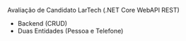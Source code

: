 Avaliação de Candidato LarTech (.NET Core WebAPI REST)
 - Backend (CRUD)
 - Duas Entidades (Pessoa e Telefone)

